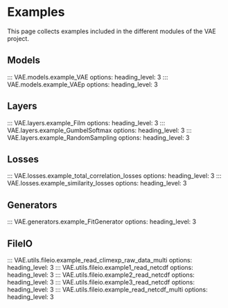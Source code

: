 # Examples

This page collects examples included in the different modules of the VAE project.

## Models

::: VAE.models.example_VAE
    options:
        heading_level: 3
::: VAE.models.example_VAEp
    options:
        heading_level: 3

## Layers

::: VAE.layers.example_Film
    options:
        heading_level: 3
::: VAE.layers.example_GumbelSoftmax
    options:
        heading_level: 3
::: VAE.layers.example_RandomSampling
    options:
        heading_level: 3

## Losses

::: VAE.losses.example_total_correlation_losses
    options:
        heading_level: 3
::: VAE.losses.example_similarity_losses
    options:
        heading_level: 3

## Generators

::: VAE.generators.example_FitGenerator
    options:
        heading_level: 3

## FileIO

::: VAE.utils.fileio.example_read_climexp_raw_data_multi
    options:
        heading_level: 3
::: VAE.utils.fileio.example1_read_netcdf
    options:
        heading_level: 3
::: VAE.utils.fileio.example2_read_netcdf
    options:
        heading_level: 3
::: VAE.utils.fileio.example3_read_netcdf
    options:
        heading_level: 3
::: VAE.utils.fileio.example_read_netcdf_multi
    options:
        heading_level: 3